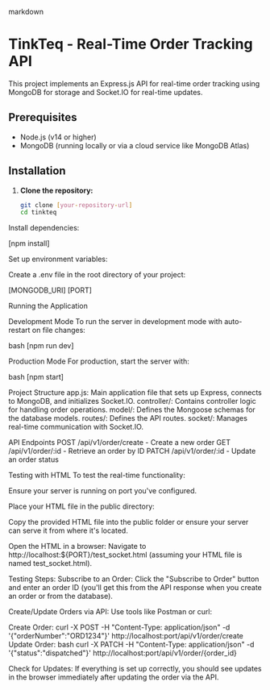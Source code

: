 
markdown
# TinkTeq - Real-Time Order Tracking API

This project implements an Express.js API for real-time order tracking using MongoDB for storage and Socket.IO for real-time updates.

## Prerequisites

- Node.js (v14 or higher)
- MongoDB (running locally or via a cloud service like MongoDB Atlas)

## Installation

1. **Clone the repository:**

   ```bash
   git clone [your-repository-url]
   cd tinkteq

Install dependencies:

[npm install]

Set up environment variables:

Create a .env file in the root directory of your project:

[MONGODB_URI]
[PORT]

Running the Application

Development Mode
To run the server in development mode with auto-restart on file changes:

bash
[npm run dev]

Production Mode
For production, start the server with:

bash
[npm start]

Project Structure
app.js: Main application file that sets up Express, connects to MongoDB, and initializes Socket.IO.
controller/: Contains controller logic for handling order operations.
model/: Defines the Mongoose schemas for the database models.
routes/: Defines the API routes.
socket/: Manages real-time communication with Socket.IO.


API Endpoints
POST /api/v1/order/create - Create a new order
GET /api/v1/order/:id - Retrieve an order by ID
PATCH /api/v1/order/:id - Update an order status

Testing with HTML
To test the real-time functionality:

Ensure your server is running on port you've configured.

Place your HTML file in the public directory:

Copy the provided HTML file into the public folder or ensure your server can serve it from where it's located.

Open the HTML in a browser:
Navigate to http://localhost:${PORT}/test_socket.html (assuming your HTML file is named test_socket.html).

Testing Steps:
Subscribe to an Order: Click the "Subscribe to Order" button and enter an order ID (you'll get this from the API response when you create an order or from the database).

Create/Update Orders via API: Use tools like Postman or curl:

Create Order: 
curl -X POST -H "Content-Type: application/json" -d '{"orderNumber":"ORD1234"}' http://localhost:port/api/v1/order/create
Update Order: 
bash
curl -X PATCH -H "Content-Type: application/json" -d '{"status":"dispatched"}' http://localhost:port/api/v1/order/{order_id}

Check for Updates: If everything is set up correctly, you should see updates in the browser immediately after updating the order via the API.


 